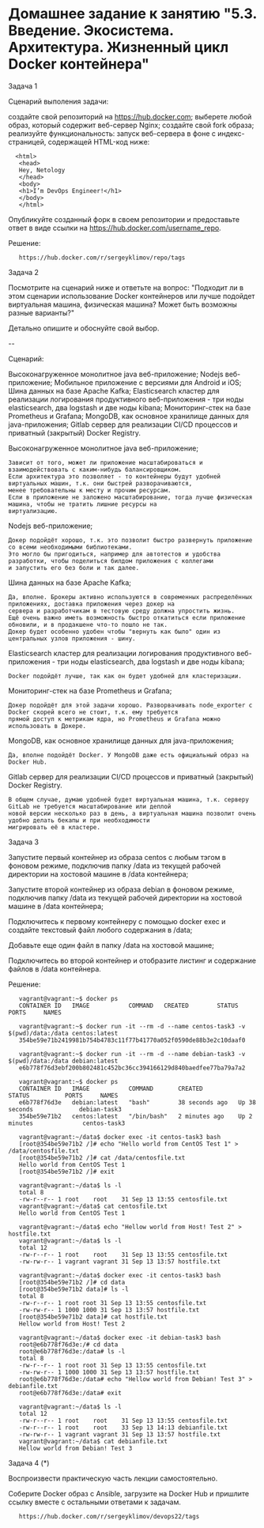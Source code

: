 # Домашнее задание к занятию "5.3. Введение. Экосистема. Архитектура. Жизненный цикл Docker контейнера"

   Задача 1
   
   Сценарий выполения задачи:

   создайте свой репозиторий на https://hub.docker.com;
   выберете любой образ, который содержит веб-сервер Nginx;
   создайте свой fork образа;
   реализуйте функциональность: запуск веб-сервера в фоне с индекс-страницей, содержащей HTML-код ниже:
   
```
  <html>
   <head>
   Hey, Netology
   </head>
   <body>
   <h1>I’m DevOps Engineer!</h1>
   </body>
   </html>
```
   
   Опубликуйте созданный форк в своем репозитории и предоставьте ответ в виде ссылки на https://hub.docker.com/username_repo.

   Решение:
```
   https://hub.docker.com/r/sergeyklimov/repo/tags
```   
   Задача 2

   Посмотрите на сценарий ниже и ответьте на вопрос: "Подходит ли в этом сценарии использование Docker контейнеров
   или лучше подойдет виртуальная машина, физическая машина? Может быть возможны разные варианты?"

   Детально опишите и обоснуйте свой выбор.

   --

   Сценарий:

   Высоконагруженное монолитное java веб-приложение;
   Nodejs веб-приложение;
   Мобильное приложение c версиями для Android и iOS;
   Шина данных на базе Apache Kafka;
   Elasticsearch кластер для реализации логирования продуктивного веб-приложения - три ноды elasticsearch, два logstash и две ноды kibana;
   Мониторинг-стек на базе Prometheus и Grafana;
   MongoDB, как основное хранилище данных для java-приложения;
   Gitlab сервер для реализации CI/CD процессов и приватный (закрытый) Docker Registry.

Высоконагруженное монолитное java веб-приложение;

```
Зависит от того, может ли приложение масштабироваться и взаимодействовать с каким-нибудь балансировщиком. 
Если архитектура это позволяет - то контейнеры будут удобней виртуальных машин, т.к. они быстрей разворачиваются,
менее требовательны к месту и прочим ресурсам.
Если в приложение не заложено масштабирование, тогда лучше физическая машина, чтобы не тратить лишние ресурсы на
виртуализацию.
```
Nodejs веб-приложение;
```
Докер подойдёт хорошо, т.к. это позволит быстро развернуть приложение со всеми необходимыми библиотеками.
Это могло бы пригодиться, например для автотестов и удобства разработки, чтобы поделиться билдом приложения с коллегами
и запустить его без боли и так далее. 
```
Шина данных на базе Apache Kafka;
```
Да, вполне. Брокеры активно используются в современных распределённых приложениях, доставка приложения через докер на
сервера и разработчикам в тестовую среду должна упростить жизнь.
Ещё очень важно иметь возможность быстро откатиться если приложение обновили, и в продакшене что-то пошло не так. 
Докер будет особенно удобен чтобы "вернуть как было" один из центральных узлов приложения - шину.
```
Elasticsearch кластер для реализации логирования продуктивного веб-приложения - три ноды elasticsearch, два logstash и
две ноды kibana;
```
Docker подойдёт лучше, так как он будет удобней для кластеризации.
```
Мониторинг-стек на базе Prometheus и Grafana;
```
Докер подойдёт для этой задачи хорошо. Разворвачивать node_exporter с Docker скорей всего не стоит, т.к. ему требуется
прямой доступ к метрикам ядра, но Prometheus и Grafana можно использовать в Докере.
```
MongoDB, как основное хранилище данных для java-приложения;
```
Да, вполне подойдёт Docker. У MongoDB даже есть официальный образ на Docker Hub.
```
Gitlab сервер для реализации CI/CD процессов и приватный (закрытый) Docker Registry.
```
В общем случае, думаю удобней будет виртуальная машина, т.к. серверу GitLab не требуется масштабирование или деплой 
новой версии несколько раз в день, а виртуальная машина позволит очень удобно делать бекапы и при необходимости 
мигрировать её в кластере.
```

   Задача 3

   Запустите первый контейнер из образа centos c любым тэгом в фоновом режиме, подключив папку /data из текущей рабочей
   директории на хостовой машине в /data контейнера;

   Запустите второй контейнер из образа debian в фоновом режиме, подключив папку /data из текущей рабочей директории
   на хостовой машине в /data контейнера;

   Подключитесь к первому контейнеру с помощью docker exec и создайте текстовый файл любого содержания в /data;
   
   Добавьте еще один файл в папку /data на хостовой машине;

   Подключитесь во второй контейнер и отобразите листинг и содержание файлов в /data контейнера.
   
   Решение:

```
   vagrant@vagrant:~$ docker ps
   CONTAINER ID   IMAGE           COMMAND   CREATED        STATUS        PORTS     NAMES

   vagrant@vagrant:~$ docker run -it --rm -d --name centos-task3 -v $(pwd)/data:/data centos:latest
   354be59e71b2419981b754b4783c11f77b41770a052f0590de88b3e2c10daaf0
   
   vagrant@vagrant:~$ docker run -it --rm -d --name debian-task3 -v $(pwd)/data:/data debian:latest
   e6b778f76d3ebf200b802481c452bc36cc394166129d840baedfee77ba79a7a2
   
   vagrant@vagrant:~$ docker ps
   CONTAINER ID   IMAGE           COMMAND       CREATED          STATUS          PORTS     NAMES
   e6b778f76d3e   debian:latest   "bash"        38 seconds ago   Up 38 seconds             debian-task3
   354be59e71b2   centos:latest   "/bin/bash"   2 minutes ago    Up 2 minutes              centos-task3
   
   vagrant@vagrant:~/data$ docker exec -it centos-task3 bash
   [root@354be59e71b2 /]# echo "Hello world from CentOS Test 1" > /data/centosfile.txt
   [root@354be59e71b2 /]# cat /data/centosfile.txt
   Hello world from CentOS Test 1
   [root@354be59e71b2 /]# exit
   
   vagrant@vagrant:~/data$ ls -l
   total 8
   -rw-r--r-- 1 root    root    31 Sep 13 13:55 centosfile.txt
   vagrant@vagrant:~/data$ cat centosfile.txt
   Hello world from CentOS Test 1
   
   vagrant@vagrant:~/data$ echo "Hellow world from Host! Test 2" > hostfile.txt
   vagrant@vagrant:~/data$ ls -l
   total 12
   -rw-r--r-- 1 root    root    31 Sep 13 13:55 centosfile.txt
   -rw-rw-r-- 1 vagrant vagrant 31 Sep 13 13:57 hostfile.txt
   
   vagrant@vagrant:~/data$ docker exec -it centos-task3 bash
   [root@354be59e71b2 /]# cd data
   [root@354be59e71b2 data]# ls -l
   total 8
   -rw-r--r-- 1 root root 31 Sep 13 13:55 centosfile.txt
   -rw-rw-r-- 1 1000 1000 31 Sep 13 13:57 hostfile.txt
   [root@354be59e71b2 data]# cat hostfile.txt
   Hellow world from Host! Test 2
   
   vagrant@vagrant:~/data$ docker exec -it debian-task3 bash
   root@e6b778f76d3e:/# cd data
   root@e6b778f76d3e:/data# ls -l
   total 8
   -rw-r--r-- 1 root root 31 Sep 13 13:55 centosfile.txt
   -rw-rw-r-- 1 1000 1000 31 Sep 13 13:57 hostfile.txt
   root@e6b778f76d3e:/data# echo "Hellow world from Debian! Test 3" > debianfile.txt
   root@e6b778f76d3e:/data# exit
   
   vagrant@vagrant:~/data$ ls -l
   total 12
   -rw-r--r-- 1 root    root    31 Sep 13 13:55 centosfile.txt
   -rw-r--r-- 1 root    root    33 Sep 13 14:13 debianfile.txt
   -rw-rw-r-- 1 vagrant vagrant 31 Sep 13 13:57 hostfile.txt
   vagrant@vagrant:~/data$ cat debianfile.txt
   Hellow world from Debian! Test 3
```
   
   Задача 4 (*)

   Воспроизвести практическую часть лекции самостоятельно.

   Соберите Docker образ с Ansible, загрузите на Docker Hub и пришлите ссылку вместе с остальными ответами к задачам.

```
   https://hub.docker.com/r/sergeyklimov/devops22/tags
   
```